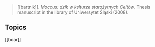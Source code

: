 > [[bartnik]]. *Moccus: dzik w kulturze starożytnych Celtów*. Thesis manuscript in the library of Uniwersytet Śląski (2008).

## Topics
[[boar]]